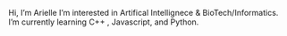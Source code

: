  Hi, I’m Arielle
 I’m interested in Artifical Intellignece & BioTech/Informatics.
 I’m currently learning C++ , Javascript, and Python.


<!---
ari-sen/ari-sen is a ✨ special ✨ repository because its `README.md` (this file) appears on your GitHub profile.
You can click the Preview link to take a look at your changes.
--->
